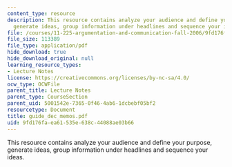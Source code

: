 ```yaml
---
content_type: resource
description: This resource contains analyze your audience and define your purpose,
  generate ideas, group information under headlines and sequence your ideas.
file: /courses/11-225-argumentation-and-communication-fall-2006/9fd176faea61535e638c44088ae03b66_guide_dec_memos.pdf
file_size: 113389
file_type: application/pdf
hide_download: true
hide_download_original: null
learning_resource_types:
- Lecture Notes
license: https://creativecommons.org/licenses/by-nc-sa/4.0/
ocw_type: OCWFile
parent_title: Lecture Notes
parent_type: CourseSection
parent_uid: 5001542e-7365-0f46-4ab6-1dcbebf05bf2
resourcetype: Document
title: guide_dec_memos.pdf
uid: 9fd176fa-ea61-535e-638c-44088ae03b66
---
```

This resource contains analyze your audience and define your purpose, generate ideas, group information under headlines and sequence your ideas.